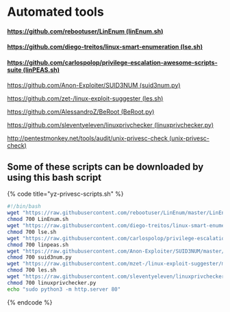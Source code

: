 # Automated tools

#### [https://github.com/rebootuser/LinEnum \(linEnum.sh\)](https://github.com/rebootuser/LinEnum)

#### [https://github.com/diego-treitos/linux-smart-enumeration \(lse.sh\)](https://github.com/diego-treitos/linux-smart-enumeration)

#### [https://github.com/carlospolop/privilege-escalation-awesome-scripts-suite \(linPEAS.sh\)](https://github.com/carlospolop/privilege-escalation-awesome-scripts-suite)

[https://github.com/Anon-Exploiter/SUID3NUM \(suid3num.py\)](https://github.com/Anon-Exploiter/SUID3NUM)

[https://github.com/zet-/linux-exploit-suggester \(les.sh\)](https://github.com/mzet-/linux-exploit-suggester)

[https://github.com/AlessandroZ/BeRoot \(BeRoot.py\)](https://github.com/AlessandroZ/BeRoot)

[https://github.com/sleventyeleven/linuxprivchecker \(linuxprivchecker.py\)](https://github.com/sleventyeleven/linuxprivchecker)

[http://pentestmonkey.net/tools/audit/unix-privesc-check \(unix-privesc-check\)](http://pentestmonkey.net/tools/audit/unix-privesc-check)

## Some of these scripts can be downloaded by using this bash script

{% code title="yz-privesc-scripts.sh" %}
```bash
#!/bin/bash
wget "https://raw.githubusercontent.com/rebootuser/LinEnum/master/LinEnum.sh" -O LinEnum.sh
chmod 700 LinEnum.sh
wget "https://raw.githubusercontent.com/diego-treitos/linux-smart-enumeration/master/lse.sh" -O lse.sh
chmod 700 lse.sh
wget "https://raw.githubusercontent.com/carlospolop/privilege-escalation-awesome-scripts-suite/master/linPEAS/linpeas.sh" -O linpeas.sh
chmod 700 linpeas.sh
wget "https://raw.githubusercontent.com/Anon-Exploiter/SUID3NUM/master/suid3num.py" -O suid3num.py
chmod 700 suid3num.py
wget "https://raw.githubusercontent.com/mzet-/linux-exploit-suggester/master/linux-exploit-suggester.sh" -O les.sh
chmod 700 les.sh
wget "https://raw.githubusercontent.com/sleventyeleven/linuxprivchecker/master/linuxprivchecker.py" -O linuxprivchecker.py
chmod 700 linuxprivchecker.py
echo "sudo python3 -m http.server 80"
```
{% endcode %}

